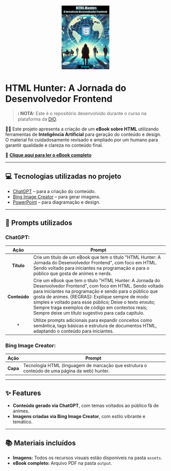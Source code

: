 <p align="center">
<img 
src="https://github.com/Shillue/prompts-for-creating-an-ebook/blob/main/assets/cover.jpg"
width="150" 
height="200"
/>
</p>


# **HTML Hunter: A Jornada do Desenvolvedor Frontend**  
> ℹ️ **NOTA:** Este é o repositório desenvolvido durante o curso na plataforma da [DIO](https://dio.me).  

👨‍💻 Este projeto apresenta a criação de um **eBook sobre HTML** utilizando ferramentas de **Inteligência Artificial** para geração do conteúdo e design. O material foi cuidadosamente revisado e ampliado por um humano para garantir qualidade e clareza no conteúdo final.  

📕 **[Clique aqui para ler o eBook completo](https://github.com/Shillue/prompts-for-creating-an-ebook/blob/main/output/HTML%20Hunter%20-%20A%20Jornada%20do%20Desenvolvedor%20Frontend.pdf)**

---

## 💻 **Tecnologias utilizadas no projeto**  
- [ChatGPT](https://chat.openai.com/) – para a criação do conteúdo.  
- [Bing Image Creator](https://www.bing.com/images/create) – para gerar imagens.  
- [PowerPoint](https://www.microsoft.com/en/microsoft-365/powerpoint) – para diagramação e design.  

---

## 🧠 **Prompts utilizados**  

### ChatGPT:  
| Ação          | Prompt                                                                                                                                                                                                                                         |
| :------------: | ----------------------------------------------------------------------------------------------------------------------------------------------------------------------------------------------------------------------------------------------- |
| **Título**     | Crie um título de um eBook que tem o título "HTML Hunter: A Jornada do Desenvolvedor Frontend", com foco em HTML. Sendo voltado para iniciantes na programação e para o público que gosta de animes e nerds.                                    |
| **Conteúdo**   | Crie um eBook que tem o título "HTML Hunter: A Jornada do Desenvolvedor Frontend", com foco em HTML. Sendo voltado para iniciantes na programação e sendo para o público que gosta de animes. {REGRAS}: Explique sempre de modo simples e voltado para esse público; Deixe o texto enxuto; Sempre traga exemplos de código em contextos reais; Sempre deixe um título sugestivo para cada capítulo.                                                        |
|     *     | Utilize prompts adicionais para expandir conceitos como semântica, tags básicas e estrutura de documentos HTML, adaptando o conteúdo para iniciantes.                                                                                          |

### Bing Image Creator:  
| Ação           | Prompt                                                                                       |
| :-------------: | -------------------------------------------------------------------------------------------- |
| **Capa**        | Tecnologia HTML (linguagem de marcação que estrutura o conteúdo de uma página da web) hunter. |  

---

## ✨ **Features**  
- **Conteúdo gerado via ChatGPT**, com temas voltados ao público fã de animes.  
- **Imagens criadas via Bing Image Creator**, com estilo vibrante e temático.  

---

## 📚 **Materiais incluídos**  
- **Imagens:** Todos os recursos visuais estão disponíveis na pasta `assets`.  
- **eBook completo:** Arquivo PDF na pasta `output`.  
